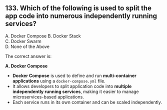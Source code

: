 ## 133. Which of the following is used to split the app code into numerous independently running services?
A. Docker Compose 
B. Docker Stack  
C. Docker Swarm  
D. None of the Above  

The correct answer is:  

**A. Docker Compose**  

- **Docker Compose** is used to define and run **multi-container applications** using a `docker-compose.yml` file.  
- It allows developers to split application code into **multiple independently running services**, making it easier to manage microservices-based applications.  
- Each service runs in its own container and can be scaled independently.  

